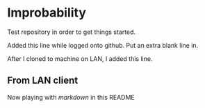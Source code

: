Improbability
=============

Test repository in order to get things started.

Added this line while logged onto github. Put an extra blank line in.

After I cloned to machine on LAN, I added this line.

## From LAN client
Now playing with _markdown_ in this README
